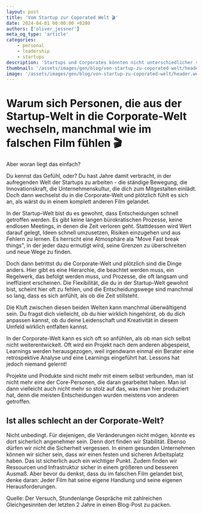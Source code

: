 ```yaml
---
layout: post
title: 'Vom Startup zur Coporated Welt 🎬'
date: 2024-04-01 00:00:00 +0200
authors: ['oliver_jessner']
meta_og_type: 'article'
categories:
    - personal
    - leadership
    - startups
description: 'Startups und Corporates könnten nicht unterschiedlicher sein - wie Tag und Nacht. Doch trotz der Gegensätze finden beide Welten ihre passenden Menschen. In diesem Artikel möchte ich jedoch ein Thema ansprechen, das mir besonders am Herzen liegt.'
thumbnail: '/assets/images/gen/blog/von-startup-zu-coporated-welt/header_thumbnail.webp'
image: '/assets/images/gen/blog/von-startup-zu-coporated-welt/header.webp'
---
```


# Warum sich Personen, die aus der Startup-Welt in die Corporate-Welt wechseln, manchmal wie im falschen Film fühlen 🎬

Aber woran liegt das einfach?

Du kennst das Gefühl, oder? Du hast Jahre damit verbracht, in der aufregenden Welt der Startups zu arbeiten - die ständige Bewegung, die Innovationskraft, die Unternehmenskultur, die dich zum Mitgestalten einlädt. Doch dann wechselst du in die Corporate-Welt und plötzlich fühlt es sich an, als wärst du in einem komplett anderen Film gelandet.

In der Startup-Welt bist du es gewohnt, dass Entscheidungen schnell getroffen werden. Es gibt keine langen bürokratischen Prozesse, keine endlosen Meetings, in denen die Zeit verloren geht. Stattdessen wird Wert darauf gelegt, Ideen schnell umzusetzen, Risiken einzugehen und aus Fehlern zu lernen. Es herrscht eine Atmosphäre ala "Move Fast break things", in der jeder dazu ermutigt wird, seine Grenzen zu überschreiten und neue Wege zu finden.

Doch dann betrittst du die Corporate-Welt und plötzlich sind die Dinge anders. Hier gibt es eine Hierarchie, die beachtet werden muss, ein Regelwerk, das befolgt werden muss, und Prozesse, die oft langsam und ineffizient erscheinen. Die Flexibilität, die du in der Startup-Welt gewohnt bist, scheint hier oft zu fehlen, und die Entscheidungswege sind manchmal so lang, dass es sich anfühlt, als ob die Zeit stillsteht.

Die Kluft zwischen diesen beiden Welten kann manchmal überwältigend sein. Du fragst dich vielleicht, ob du hier wirklich hingehörst, ob du dich anpassen kannst, ob du deine Leidenschaft und Kreativität in diesem Umfeld wirklich entfalten kannst.

In der Corporate-Welt kann es sich oft so anfühlen, als ob man sich selbst nicht weiterentwickelt. Oft wird ein Projekt nach dem anderen abgespeist, Learnings werden herausgezogen, weil irgendwann einmal ein Berater eine retrospektive Analyse und eine Learnings eingeführt hat. Lessons hat jedoch niemand gelernt!

Projekte und Produkte sind nicht mehr mit einem selbst verbunden, man ist nicht mehr eine der Core-Personen, die daran gearbeitet haben. Man ist dann vielleicht auch nicht mehr so stolz auf das, was man hier produziert hat, denn die meisten Entscheidungen wurden meistens von anderen getroffen.

## Ist alles schlecht an der Corporate-Welt?

Nicht unbedingt. Für diejenigen, die Veränderungen nicht mögen, könnte es dort sicherlich angenehmer sein. Denn dort finden wir Stabilität. Ebenso dürfen wir nicht die Sicherheit vergessen. In einem gesunden Unternehmen können wir sicher sein, dass wir einen festen und sicheren Arbeitsplatz haben. Das ist sicherlich auch ein wichtiger Punkt. Zudem finden wir Ressourcen und Infrastruktur sicher in einem größeren und besseren Ausmaß. Aber bevor du denkst, dass du im falschen Film gelandet bist, denke daran: Jeder Film hat seine eigene Handlung und seine eigenen Herausforderungen.

Quelle: Der Versuch, Stundenlange Gespräche mit zahlreichen Gleichgesinnten der letzten 2 Jahre in einen Blog-Post zu packen.
